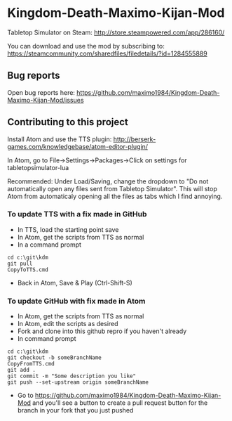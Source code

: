 # Kingdom-Death-Maximo-Kijan-Mod

Tabletop Simulator on Steam: 
http://store.steampowered.com/app/286160/

You can download and use the mod by subscribing to: 
https://steamcommunity.com/sharedfiles/filedetails/?id=1284555889

## Bug reports

Open bug reports here:
https://github.com/maximo1984/Kingdom-Death-Maximo-Kijan-Mod/issues

## Contributing to this project

Install Atom and use the TTS plugin: http://berserk-games.com/knowledgebase/atom-editor-plugin/

In Atom, go to File->Settings->Packages->Click on settings for tabletopsimulator-lua

Recommended: Under Load/Saving, change the dropdown to "Do not automatically open any files sent from Tabletop Simulator".  This will stop Atom from automaticaly opening all the files as tabs which I find annoying.

### To update TTS with a fix made in GitHub 

* In TTS, load the starting point save
* In Atom, get the scripts from TTS as normal
* In a command prompt

```
cd c:\git\kdm
git pull
CopyToTTS.cmd
```

* Back in Atom, Save & Play (Ctrl-Shift-S)

### To update GitHub with fix made in Atom

* In Atom, get the scripts from TTS as normal
* In Atom, edit the scripts as desired
* Fork and clone into this github repro if you haven't already
* In command prompt

```
cd c:\git\kdm
git checkout -b someBranchName
CopyFromTTS.cmd
git add .
git commit -m "Some description you like"
git push --set-upstream origin someBranchName
```

* Go to https://github.com/maximo1984/Kingdom-Death-Maximo-Kijan-Mod and you'll see a button to create a pull request button for the branch in your fork that you just pushed


